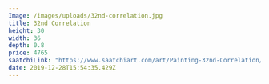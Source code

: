 ```yaml
---
Image: /images/uploads/32nd-correlation.jpg
title: 32nd Correlation
height: 30
width: 36
depth: 0.8
price: 4765
saatchiLink: "https://www.saatchiart.com/art/Painting-32nd-Correlation/189576/3684930/view"
date: 2019-12-28T15:54:35.429Z
---
```

